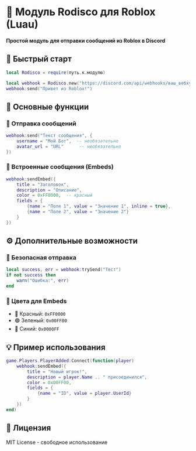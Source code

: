 # 📢 Модуль Rodisco для Roblox (Luau)

**Простой модуль для отправки сообщений из Roblox в Discord**

## 🚀 Быстрый старт

```lua
local Rodisco = require(путь.к.модулю)

local webhook = Rodisco.new("https://discord.com/api/webhooks/ваш_вебхук")
webhook:send("Привет из Roblox!")
```

## 🔧 Основные функции

### 📨 Отправка сообщений
```lua
webhook:send("Текст сообщения", {
    username = "Мой Бот",  -- необязательно
    avatar_url = "URL"      -- необязательно
})
```

### 🎨 Встроенные сообщения (Embeds)
```lua
webhook:sendEmbed({
    title = "Заголовок",
    description = "Описание",
    color = 0xFF0000,  -- красный
    fields = {
        {name = "Поле 1", value = "Значение 1", inline = true},
        {name = "Поле 2", value = "Значение 2"}
    }
})
```

## ⚙️ Дополнительные возможности

### 🔄 Безопасная отправка
```lua
local success, err = webhook:trySend("Тест")
if not success then
    warn("Ошибка:", err)
end
```

### 🎨 Цвета для Embeds
- 🔴 Красный: `0xFF0000`
- 🟢 Зеленый: `0x00FF00`
- 🔵 Синий: `0x0000FF`

## 💡 Пример использования
```lua
game.Players.PlayerAdded:Connect(function(player)
    webhook:sendEmbed({
        title = "Новый игрок!",
        description = player.Name .. " присоединился",
        color = 0x00FF00,
        fields = {
            {name = "ID", value = player.UserId}
        }
    })
end)
```

## 📜 Лицензия
MIT License - свободное использование
